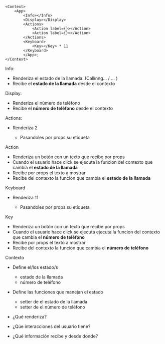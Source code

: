 ```
<Context>
    <App>
        <Info></Info>
        <Display></Display>
        <Actions>
            <Action label={}></Action>
            <Action label={}></Action>
        </Actions>
        <Keyboard>
            <Key></Key> * 11
        </Keyboard>
        </App>;
</Context>
```

Info:

- Renderiza el estado de la llamada: (Callinng... / ... )
- Recibe el <b>estado de la llamada</b> desde el contexto 

Display:

- Renderiza el número de teléfono
- Recibe el <b>número de teléfono</b> desde el contexto 

Actions:

- Renderiza 2 <Action>
    - Pasandoles por props su etiqueta

Action

- Renderiza un botón con un texto que recibe por props
- Cuando el usuario hace click se ejecuta la funcion del contexto
    que cambia el <b>estado de la llamada</b>
- Recibe por props el texto a mostrar
- Recibe del contexto la funcion que cambia el <b>estado de la llamada</b>

Keyboard

- Renderiza 11 <Key>
    - Pasandoles por props su etiqueta

Key
- Renderiza un botón con un texto que recibe por props
- Cuando el usuario hace click se ejecuta ejecuta la funcion del contexto
    que cambia el <b>número de teléfono</b>
- Recibe por props el texto a mostrar
- Recibe del contexto la funcion que cambia el <b>número de teléfono</b>

Contexto
- Define el/los estado/s
    - estado de la llamada
    - número de teléfono
- Define las funciones que manejan el estado
    - setter de el estado de la llamada
    - setter de el número de teléfono




- ¿Qué renderiza?
- ¿Qúe interacciones del usuario tiene?
- ¿Qué información recibe y desde donde?
